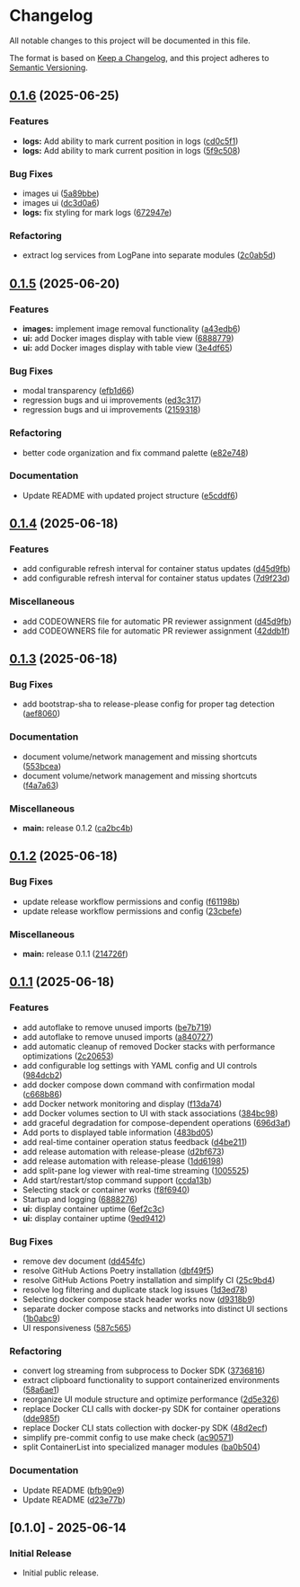 # Changelog

All notable changes to this project will be documented in this file.

The format is based on [Keep a Changelog](https://keepachangelog.com/en/1.0.0/),
and this project adheres to [Semantic Versioning](https://semver.org/spec/v2.0.0.html).

## [0.1.6](https://github.com/dialmaster/dockerview/compare/v0.1.5...v0.1.6) (2025-06-25)


### Features

* **logs:** Add ability to mark current position in logs ([cd0c5f1](https://github.com/dialmaster/dockerview/commit/cd0c5f15cf350b0e98d0eafcadfb6b5bd199b10d))
* **logs:** Add ability to mark current position in logs ([5f9c508](https://github.com/dialmaster/dockerview/commit/5f9c5087f2702718986bc04004a21326e338f63c))


### Bug Fixes

* images ui ([5a89bbe](https://github.com/dialmaster/dockerview/commit/5a89bbe19ae4be985d83c46749339fcfa15e09b3))
* images ui ([dc3d0a6](https://github.com/dialmaster/dockerview/commit/dc3d0a68d36c0790fac6395b3355aa7a8e2594bb))
* **logs:** fix styling for mark logs ([672947e](https://github.com/dialmaster/dockerview/commit/672947e835411977e87a202d74815b3652b44c12))


### Refactoring

* extract log services from LogPane into separate modules ([2c0ab5d](https://github.com/dialmaster/dockerview/commit/2c0ab5d64991fdef82b4fe6c844cea33d85358d8))

## [0.1.5](https://github.com/dialmaster/dockerview/compare/v0.1.4...v0.1.5) (2025-06-20)


### Features

* **images:** implement image removal functionality ([a43edb6](https://github.com/dialmaster/dockerview/commit/a43edb6edf3f204c7d2667a2118aa9c067ba03ad))
* **ui:** add Docker images display with table view ([6888779](https://github.com/dialmaster/dockerview/commit/6888779e6e4feb4b34f73726107df4104848c087))
* **ui:** add Docker images display with table view ([3e4df65](https://github.com/dialmaster/dockerview/commit/3e4df65b2bdf3e7386beeb6cf49004a425743335))


### Bug Fixes

* modal transparency ([efb1d66](https://github.com/dialmaster/dockerview/commit/efb1d6657bda60941a7f634511336428a57159b3))
* regression bugs and ui improvements ([ed3c317](https://github.com/dialmaster/dockerview/commit/ed3c317ec2dbcb52390e03a5cc40098f6dceb4d4))
* regression bugs and ui improvements ([2159318](https://github.com/dialmaster/dockerview/commit/21593181dd933f0500391aefb860d72454627c43))


### Refactoring

* better code organization and fix command palette ([e82e748](https://github.com/dialmaster/dockerview/commit/e82e748640b50f66246951bee4e1708c18e13924))


### Documentation

* Update README with updated project structure ([e5cddf6](https://github.com/dialmaster/dockerview/commit/e5cddf6c5caac911ad9675e32d3644298939208d))

## [0.1.4](https://github.com/dialmaster/dockerview/compare/v0.1.3...v0.1.4) (2025-06-18)


### Features

* add configurable refresh interval for container status updates ([d45d9fb](https://github.com/dialmaster/dockerview/commit/d45d9fb52f8ab865170a22e8289daf598db06355))
* add configurable refresh interval for container status updates ([7d9f23d](https://github.com/dialmaster/dockerview/commit/7d9f23d72d81a053f9b611dc5363af4226d75d04))


### Miscellaneous

* add CODEOWNERS file for automatic PR reviewer assignment ([d45d9fb](https://github.com/dialmaster/dockerview/commit/d45d9fb52f8ab865170a22e8289daf598db06355))
* add CODEOWNERS file for automatic PR reviewer assignment ([42ddb1f](https://github.com/dialmaster/dockerview/commit/42ddb1fdadce5e9578924c152f3c7ef9bec58025))

## [0.1.3](https://github.com/dialmaster/dockerview/compare/v0.1.2...v0.1.3) (2025-06-18)


### Bug Fixes

* add bootstrap-sha to release-please config for proper tag detection ([aef8060](https://github.com/dialmaster/dockerview/commit/aef80603f6f08f05ff79f7b92a047a3006176f4e))


### Documentation

* document volume/network management and missing shortcuts ([553bcea](https://github.com/dialmaster/dockerview/commit/553bceab3fa5d9e5906cf9dbe75c5da16e5afabf))
* document volume/network management and missing shortcuts ([f4a7a63](https://github.com/dialmaster/dockerview/commit/f4a7a63272244fbc90150a220ed4061dfaf840c6))


### Miscellaneous

* **main:** release 0.1.2 ([ca2bc4b](https://github.com/dialmaster/dockerview/commit/ca2bc4ba8e53e177c3b2100a781e2223bd307ec1))

## [0.1.2](https://github.com/dialmaster/dockerview/compare/v0.1.1...v0.1.2) (2025-06-18)


### Bug Fixes

* update release workflow permissions and config ([f61198b](https://github.com/dialmaster/dockerview/commit/f61198b7023ca2e582672828c388b1a0af68ee6a))
* update release workflow permissions and config ([23cbefe](https://github.com/dialmaster/dockerview/commit/23cbefe65cf511291f4cfc6ef9be1232fef78cdc))


### Miscellaneous

* **main:** release 0.1.1 ([214726f](https://github.com/dialmaster/dockerview/commit/214726feae5e5473f25c6fd66bb64579e3378a72))

## [0.1.1](https://github.com/dialmaster/dockerview/compare/v0.1.0...v0.1.1) (2025-06-18)


### Features

* add autoflake to remove unused imports ([be7b719](https://github.com/dialmaster/dockerview/commit/be7b719548d28eb5fed185506f74afab7d746c83))
* add autoflake to remove unused imports ([a840727](https://github.com/dialmaster/dockerview/commit/a84072754cfc1b9ad158e58fb31759e072206772))
* add automatic cleanup of removed Docker stacks with performance optimizations ([2c20653](https://github.com/dialmaster/dockerview/commit/2c206538c4f6a74c0149c1b20baedbf67c9977de))
* add configurable log settings with YAML config and UI controls ([984dcb2](https://github.com/dialmaster/dockerview/commit/984dcb257f619c3b421779ab2281da0ff8f78efd))
* add docker compose down command with confirmation modal ([c668b86](https://github.com/dialmaster/dockerview/commit/c668b861ac6bf6db017595a6166b902ea2c63955))
* add Docker network monitoring and display ([f13da74](https://github.com/dialmaster/dockerview/commit/f13da74465e5976539b9716459c795d7e0436b9b))
* add Docker volumes section to UI with stack associations ([384bc98](https://github.com/dialmaster/dockerview/commit/384bc98291e379036520a62bdd0ba3c97cac1b6f))
* add graceful degradation for compose-dependent operations ([696d3af](https://github.com/dialmaster/dockerview/commit/696d3afd9cbce54918315652ebad282a5bb61229))
* Add ports to displayed table information ([483bd05](https://github.com/dialmaster/dockerview/commit/483bd051f921ee044ae245eed4f66c2244b656aa))
* add real-time container operation status feedback ([d4be211](https://github.com/dialmaster/dockerview/commit/d4be2115209e4bbae345db65a8ec5974614c347b))
* add release automation with release-please ([d2bf673](https://github.com/dialmaster/dockerview/commit/d2bf673c2aaf34f687c1d1960ff61fcd23813d3f))
* add release automation with release-please ([1dd6198](https://github.com/dialmaster/dockerview/commit/1dd61983a6fc8e487a2650a22551bddf78c34d7d))
* add split-pane log viewer with real-time streaming ([1005525](https://github.com/dialmaster/dockerview/commit/10055255b4cc3714b829bf20f44881f28f4a89c0))
* Add start/restart/stop command support ([ccda13b](https://github.com/dialmaster/dockerview/commit/ccda13b820a6937a3628145c08d416aae07bcdd5))
* Selecting stack or container works ([f8f6940](https://github.com/dialmaster/dockerview/commit/f8f694006fde90d49df591c9f7982129fd2e07a9))
* Startup and logging ([6888276](https://github.com/dialmaster/dockerview/commit/688827632e8c06bf9181102d01ef7856e88c50fa))
* **ui:** display container uptime ([6ef2c3c](https://github.com/dialmaster/dockerview/commit/6ef2c3c58fbb4de7ebd66dc5c0f32e3873be1b14))
* **ui:** display container uptime ([9ed9412](https://github.com/dialmaster/dockerview/commit/9ed9412333f6957a27f28ae991cefe9ef63061e5))


### Bug Fixes

* remove dev document ([dd454fc](https://github.com/dialmaster/dockerview/commit/dd454fcdcccf2bf137fbe735ee730b695fa15b5c))
* resolve GitHub Actions Poetry installation ([dbf49f5](https://github.com/dialmaster/dockerview/commit/dbf49f5b59439ef96fa7eec9683f0a8e91a712cd))
* resolve GitHub Actions Poetry installation and simplify CI ([25c9bd4](https://github.com/dialmaster/dockerview/commit/25c9bd490a25fe182ee921610d4175c392c4b395))
* resolve log filtering and duplicate stack log issues ([1d3ed78](https://github.com/dialmaster/dockerview/commit/1d3ed78d4020d4ec1c0bb47a639aaa10d61dd139))
* Selecting docker compose stack header works now ([d9318b9](https://github.com/dialmaster/dockerview/commit/d9318b97bfea433d7ebd4fe86d6a0494510bb739))
* separate docker compose stacks and networks into distinct UI sections ([1b0abc9](https://github.com/dialmaster/dockerview/commit/1b0abc955e9b5db01f5c5ff617b94120d18ccd75))
* UI responsiveness ([587c565](https://github.com/dialmaster/dockerview/commit/587c5659f9bc06272721fb1a0e1eff782a9a13ba))


### Refactoring

* convert log streaming from subprocess to Docker SDK ([3736816](https://github.com/dialmaster/dockerview/commit/3736816dba7eb73c33d63edbae2fadf48f36f64a))
* extract clipboard functionality to support containerized environments ([58a6ae1](https://github.com/dialmaster/dockerview/commit/58a6ae1c5ecee8ae02c5b2c35cc5d51b6fb3aad6))
* reorganize UI module structure and optimize performance ([2d5e326](https://github.com/dialmaster/dockerview/commit/2d5e326031f93c3ba752a288fdf125d4c88e1ff5))
* replace Docker CLI calls with docker-py SDK for container operations ([dde985f](https://github.com/dialmaster/dockerview/commit/dde985f81c948c8416e177ef3c89820f8ef4fc29))
* replace Docker CLI stats collection with docker-py SDK ([48d2ecf](https://github.com/dialmaster/dockerview/commit/48d2ecfc1704aa25eef1d1712ad16cfa03c9fd26))
* simplify pre-commit config to use make check ([ac90571](https://github.com/dialmaster/dockerview/commit/ac9057176d2c58baec9ddaa7f934e4456b78c14f))
* split ContainerList into specialized manager modules ([ba0b504](https://github.com/dialmaster/dockerview/commit/ba0b50441671d7e4e6d3291fe5dbad4f6140b30b))


### Documentation

* Update README ([bfb90e9](https://github.com/dialmaster/dockerview/commit/bfb90e9738a62c394934334d4fedba7f86bc7fba))
* Update README ([d23e77b](https://github.com/dialmaster/dockerview/commit/d23e77bd423b92110698074faa027eadf1a19882))

## [0.1.0] - 2025-06-14

### Initial Release

- Initial public release.
